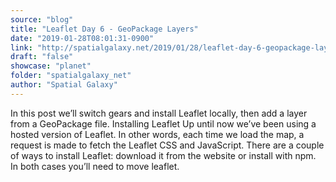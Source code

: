 ```yaml
---
source: "blog"
title: "Leaflet Day 6 - GeoPackage Layers"
date: "2019-01-28T08:01:31-0900"
link: "http://spatialgalaxy.net/2019/01/28/leaflet-day-6-geopackage-layers/"
draft: "false"
showcase: "planet"
folder: "spatialgalaxy_net"
author: "Spatial Galaxy"
---
```


In this post we&rsquo;ll switch gears and install Leaflet locally, then add a layer from a GeoPackage file.
Installing Leaflet Up until now we&rsquo;ve been using a hosted version of Leaflet. In other words, each time we load the map, a request is made to fetch the Leaflet CSS and JavaScript.
There are a couple of ways to install Leaflet: download it from the website or install with npm. In both cases you&rsquo;ll need to move leaflet.
